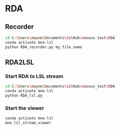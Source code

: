 # RDA

## Recorder

```bash
cd C:\Users\moyne\Documents\GitHub\neuxus_test\RDA
conda activate mne-lsl
python RDA_recorder.py my_file_name
```

## RDA2LSL

### Start RDA to LSL stream
```bash
cd C:\Users\moyne\Documents\GitHub\neuxus_test\RDA
conda activate mne-lsl
python RDA_lsl.py
```

### Start the viewer

```bash
conda activate mne-lsl
mne_lsl_stream_viewer
```